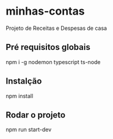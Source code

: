 # minhas-contas
Projeto de Receitas e Despesas de casa


## Pré requisitos globais
npm i -g nodemon typescript ts-node

## Instalção
npm install

## Rodar o projeto
npm run start-dev